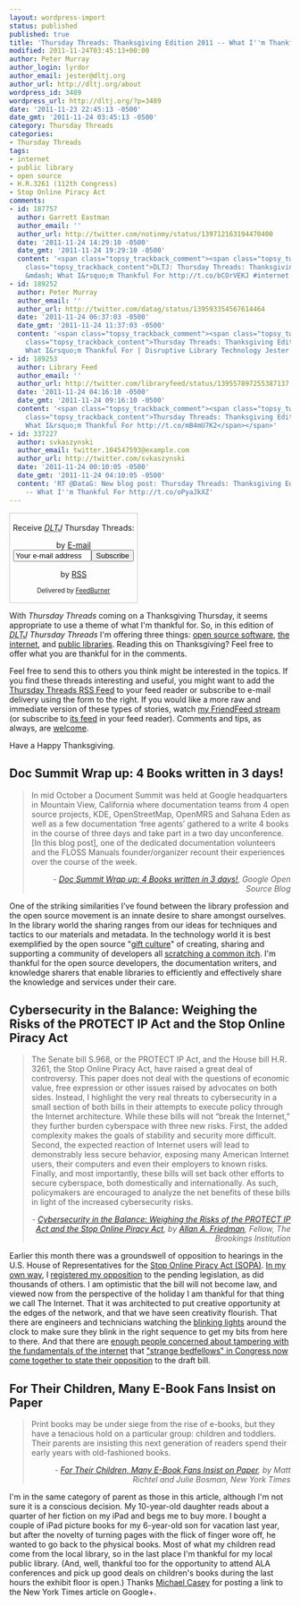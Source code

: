 ```yaml
---
layout: wordpress-import
status: published
published: true
title: 'Thursday Threads: Thanksgiving Edition 2011 -- What I''m Thankful For'
modified: 2011-11-24T03:45:13+00:00
author: Peter Murray
author_login: lyrdor
author_email: jester@dltj.org
author_url: http://dltj.org/about
wordpress_id: 3489
wordpress_url: http://dltj.org/?p=3489
date: '2011-11-23 22:45:13 -0500'
date_gmt: '2011-11-24 03:45:13 -0500'
category: Thursday Threads
categories:
- Thursday Threads
tags:
- internet
- public library
- open source
- H.R.3261 (112th Congress)
- Stop Online Piracy Act
comments:
- id: 187757
  author: Garrett Eastman
  author_email: ''
  author_url: http://twitter.com/notinmy/status/139712163194470400
  date: '2011-11-24 14:29:10 -0500'
  date_gmt: '2011-11-24 19:29:10 -0500'
  content: '<span class="topsy_trackback_comment"><span class="topsy_twitter_username"><span
    class="topsy_trackback_content">DLTJ: Thursday Threads: Thanksgiving Edition 2011
    &mdash; What I&rsquo;m Thankful For http://t.co/bCOrVEKJ #internet #libraries</span></span>'
- id: 189252
  author: Peter Murray
  author_email: ''
  author_url: http://twitter.com/datag/status/139593354567614464
  date: '2011-11-24 06:37:03 -0500'
  date_gmt: '2011-11-24 11:37:03 -0500'
  content: '<span class="topsy_trackback_comment"><span class="topsy_twitter_username"><span
    class="topsy_trackback_content">Thursday Threads: Thanksgiving Edition 2011 &mdash;
    What I&rsquo;m Thankful For | Disruptive Library Technology Jester http://t.co/UdwOKbce</span></span>'
- id: 189253
  author: Library Feed
  author_email: ''
  author_url: http://twitter.com/libraryfeed/status/139557897255387137
  date: '2011-11-24 04:16:10 -0500'
  date_gmt: '2011-11-24 09:16:10 -0500'
  content: '<span class="topsy_trackback_comment"><span class="topsy_twitter_username"><span
    class="topsy_trackback_content">Thursday Threads: Thanksgiving Edition 2011 &mdash;
    What I&rsquo;m Thankful For http://t.co/mB4mU7K2</span></span>'
- id: 337227
  author: svkaszynski
  author_email: twitter.104547593@example.com
  author_url: http://twitter.com/svkaszynski
  date: '2011-11-24 00:10:05 -0500'
  date_gmt: '2011-11-24 04:10:05 -0500'
  content: 'RT @DataG: New blog post: Thursday Threads: Thanksgiving Edition 2011
    -- What I''m Thankful For http://t.co/oPyaJkXZ'
---
```

<div id="feedburner-thursday-threads-email-2011w47" class="wp-caption alignright noprint noFrontPage" style="width: 230px;">
<form style="border: 1px solid rgb(204, 204, 204); padding: 3px; margin: 0pt; text-align: center;" action="http://feedburner.google.com/fb/a/mailverify" method="post" target="popupwindow" onsubmit="window.open('http://feedburner.google.com/fb/a/mailverify?uri=thursday-threads', 'popupwindow', 'scrollbars=yes,width=550,height=520');return true">
<p>Receive <i><acronym title="Disruptive Library Technology Jester">DLTJ</acronym></i> Thursday Threads:</p>
<p>by&nbsp;<a href="http://feedburner.google.com/fb/a/mailverify?uri=thursday-threads&amp;loc=en_US" title="D.L.T.J. Thursday Threads Email Subscription">E-mail</a><br /><input style="width: 140px;" name="email" value="Your e-mail address" onfocus="if (this.defaultValue==this.value) this.value = ''" type="text"/><input value="thursday-threads" name="uri" type="hidden"/><input name="loc" value="en_US" type="hidden"/><input value="Subscribe" type="submit"/></p>
<p>by&nbsp;<a href="http://feeds.dltj.org/thursday-threads/" title="D.L.T.J. Thursday Threads RSS Feed">RSS</a></p>
<p style="font-size: 80%;">Delivered by <a href="http://feedburner.google.com" target="_blank" title="Google Feedburner Service">FeedBurner</a></p>
</form>
</div>
<p>With <i>Thursday Threads</i> coming on a Thanksgiving Thursday, it seems appropriate to use a theme of what I'm thankful for.  So, in this edition of <i><acronym title="Disruptive Library Technology Jester">DLTJ</acronym> Thursday Threads</i> I'm offering three things: <a href="#p3489-open-source">open source software</a>, <a href="#p3489-sopa">the internet</a>, and <a href="#p3489-public-libraries">public libraries</a>.  Reading this on Thanksgiving?  Feel free to offer what you are thankful for in the comments.</p>
<p>Feel free to send this to others you think might be interested in the topics.  If you find these threads interesting and useful, you might want to add the <a href="http://feeds.dltj.org/thursday-threads/" title="RSS Feed for DLTJ Thursday Threads">Thursday Threads RSS Feed</a> to your feed reader or subscribe to e-mail delivery using the form to the right.  If you would like a more raw and immediate version of these types of stories, watch <a href="http://friendfeed.com/dltj" title="Peter Murray - FriendFeed">my FriendFeed stream</a> (or subscribe to <a href="http://friendfeed.com/dltj?format=atom" title="Atom feed for Peter Murray's FriendFeed account">its feed</a> in your feed reader).  Comments and tips, as always, are <a href="/contact">welcome</a>.</p>
<p>Have a Happy Thanksgiving.</p>
<h2 id="p3489-open-source">Doc Summit Wrap up: 4 Books written in 3 days!</h2>
<blockquote><p>In mid October a Document Summit was held at Google headquarters in Mountain View, California where documentation teams from 4 open source projects, KDE, OpenStreetMap, OpenMRS and Sahana Eden as well as a few documentation &lsquo;free agents&rsquo; gathered to a write 4 books in the course of three days and take part in a two day unconference. [In this blog post], one of the dedicated documentation volunteers and the FLOSS Manuals founder/organizer recount their experiences over the course of the week.
<div style="text-align: right; width: 100%;"><cite>- <a href="http://google-opensource.blogspot.com/2011/11/doc-summit-wrap-up-4-books-written-in-3.html" title="Doc Summit Wrap up: 4 Books written in 3 days! | Google Open Source Blog">Doc Summit Wrap up: 4 Books written in 3 days!</a>, Google Open Source Blog</cite></div>
</blockquote>
<p>One of the striking similarities I've found between the library profession and the open source movement is an innate desire to share amongst ourselves.  In the library world the sharing ranges from our ideas for techniques and tactics to our materials and metadata.  In the technology world it is best exemplified by the open source "<a href="http://en.wikipedia.org/wiki/Gift_economy#Open-source_software" title="Gift economy - Wikipedia">gift culture</a>" of creating, sharing and supporting a community of developers all <a href="http://en.wikipedia.org/wiki/The_Cathedral_and_the_Bazaar#Guidelines_for_creating_good_open_source_software" title="The Cathedral and the Bazaar - Wikipedia">scratching a common itch</a>.  I'm thankful for the open source developers, the documentation writers, and knowledge sharers that enable libraries to efficiently and effectively share the knowledge and services under their care.</p>
<h2 id="p3489-sopa">Cybersecurity in the Balance: Weighing the Risks of the PROTECT IP Act and the Stop Online Piracy Act</h2>
<blockquote><p>The Senate bill S.968, or the PROTECT IP Act, and the House bill H.R. 3261, the Stop Online Piracy Act, have raised a great deal of controversy. This paper does not deal with the questions of economic value, free expression or other issues raised by advocates on both sides. Instead, I highlight the very real threats to cybersecurity in a small section of both bills in their attempts to execute policy through the Internet architecture. While these bills will not &ldquo;break the Internet,&rdquo; they further burden cyberspace with three new risks. First, the added complexity makes the goals of stability and security more difficult. Second, the expected reaction of Internet users will lead to demonstrably less secure behavior, exposing many American Internet users, their computers and even their employers to known risks. Finally, and most importantly, these bills will set back other efforts to secure cyberspace, both domestically and internationally. As such, policymakers are encouraged to analyze the net benefits of these bills in light of the increased cybersecurity risks.
<div style="text-align: right; width: 100%;"><cite>- <a href="http://www.brookings.edu/papers/2011/1115_cybersecurity_friedman.aspx" title="Cybersecurity in the Balance: Weighing the Risks of the PROTECT IP Act and the Stop Online Piracy Act | Brookings Institution">Cybersecurity in the Balance: Weighing the Risks of the PROTECT IP Act and the Stop Online Piracy Act</a>, by <a href="http://www.brookings.edu/experts/friedmana.aspx" title="Allan A. Friedman | Brookings Institution">Allan A. Friedman</a>, Fellow, The Brookings Institution</cite></div>
</blockquote>
<p>Earlier this month there was a groundswell of opposition to hearings in the U.S. House of Representatives for the <a href="http://www.opencongress.org/bill/112-h3261/show" title="SOPA - H.R.3261: Stop Online Piracy Act | OpenCongress">Stop Online Piracy Act (SOPA)</a>. <a href="/article/opposing-sopa/" title="In Opposition to the Stop Online Privacy Act | Disruptive Library Technology Jester">In my own way</a>, I <a href="https://twitter.com/#!/DataG/status/138656697077084160" title="Standing w/ lawmakers planning to block internet #censorship bill http://bit.ly/tYdJPD @RonWyden, pls read my name on the Senate floor #SOPA | Twitter / @DataG">registered my opposition</a> to the pending legislation, as did thousands of others.  I am optimistic that the bill will not become law, and viewed now from the perspective of the holiday I am thankful for that thing we call The Internet.  That it was architected to put creative opportunity at the edges of the network, and that we have seen creativity flourish.  That there are engineers and technicians watching the <a href="http://www.flickr.com/photos/gustavog/2530736811/" title="Digital drowsiness | Flickr - Photo Sharing!">blinking lights</a> around the clock to make sure they blink in the right sequence to get my bits from here to there.  And that there are <a href="http://www.washingtonpost.com/business/economy/sopa-opposition-goes-viral/2011/11/22/gIQAZX7OmN_story.html" title="SOPA opposition goes viral | The Washington Post">enough people concerned about tampering with the fundamentals of the internet</a> that <a href="http://arstechnica.com/tech-policy/news/2011/11/strange-bedfellows-nancy-pelosi-ron-paul-join-sopa-opposition.ars" title="Strange bedfellows: Nancy Pelosi, Ron Paul join SOPA opposition | Ars Technica">"strange bedfellows" in Congress now come together to state their opposition</a> to the draft bill.</p>
<h2 id="p3489-public-libraries">For Their Children, Many E-Book Fans Insist on Paper</h2>
<blockquote><p>Print books may be under siege from the rise of e-books, but they have a tenacious hold on a particular group: children and toddlers. Their parents are insisting this next generation of readers spend their early years with old-fashioned books.
<div style="text-align: right; width: 100%;"><cite>- <a href="http://www.nytimes.com/2011/11/21/business/for-their-children-many-e-book-readers-insist-on-paper.html?_r=1" title="For Their Children, Many E-Book Fans Insist on Paper | New York Times">For Their Children, Many E-Book Fans Insist on Paper</a>, by Matt Richtel and Julie Bosman, New York Times</cite></div>
</blockquote>
<p>I'm in the same category of parent as those in this article, although I'm not sure it is a conscious decision.  My 10-year-old daughter reads about a quarter of her fiction on my iPad and begs me to buy more.  I bought a couple of iPad picture books for my 6-year-old son for vacation last year, but after the novelty of turning pages with the flick of finger wore off, he wanted to go back to the physical books.  Most of what my children read come from the local library, so in the last place I'm thankful for my local public library.  (And, well, thankful too for the opportunity to attend ALA conferences and pick up good deals on children's books during the last hours the exhibit floor is open.)  Thanks <a href="https://plus.google.com/103257068885853343526">Michael Casey</a> for posting a link to the New York Times article on Google+.</p>
